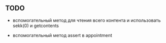## TODO

- вспомогательный метод для чтения всего контента и использовать sekk(0) и getcontents

- вспомогательный метод assert в appointment